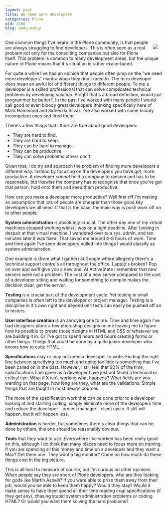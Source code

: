 ```yaml
---
layout: post
title: We need more developers
categories: Plone
old: 2100
blog: andy-mckay
---
```

<img src="http://www.agmweb.ca/files/katuberling.png" style="float:right; padding: 1em" />
<p>One common things I've heard in the Plone community, is that people are always struggling to find developers. This is often seen as a real problem not only for the consulting companies but also for Plone itself. This problem is common to many development areas, but the unique nature of Plone means that it's situation is rather exacerbated.</p>
<p>For quite a while I've had an opinion that people often jump on the "we need more developers" mantra when they don't need to. The term developer does mean an awful lot of different things to different people. To me a developer is a skilled professional that can solve complicated technical problems by developing solution. Alright that's a broad definition, would just programmer be better?. In the past I've worked with many people I would call good or even bloody great developers (thinking specifically here of Mark Hammond and Sidnei da Silva). I've also worked with some bloody incompetent ones and fired them.</p>
<p>There's a few things that I think are true about good developers:</p>
<ul>
<li>They are hard to find.</li>
<li>They are hard to keep.</li>
<li>They can be hard to manage.</li>
<li>They can be productive.</li>
<li>They can solve problems others can't.</li>
</ul>
<p>Given that, I do try and approach the problem of finding more developers a different way. Instead by focusing on the developers you have got, more productive. A developer <i>cannot</i> hold a company to ransom and has to be reasonable, but likewise the company has to recognise that once you've got that person, hold onto them and keep them productive.</p>
<p>How can you make a developer more productive? Well first off I'm making an assumption that lots of people are cheaper than those good key developers we all need. If that is the case, the main way is push work off on to other people.</p>
<p><b>System administration</b> is absolutely crucial. The other day one of my virtual machines stopped working whilst I was on a tight deadline. After looking in despair at that virtual machine, I wandered over to a sys. admin. and ten minutes later it was fixed. That saved me around 4-8 hours of work. Time and time again I've seen developers pulled into things I would classify as system administration.</p>
<p>One example is (from what I gather) at Google where allegedly there's a technical support centre's all throughout the office. Laptop's broken? Pop on over and we'll give you a new one. At ActiveState I remember that new servers were not a problem. The cost of a new server compared to the cost of a developer sitting and waiting for something to compile makes the decision clear, get the server.</p>
<p><b>Testing</b> is a crucial part of the development cycle. Yet testing in small companies is often left to the developer or project manager. Testing is a discipline in it's own right and beyond unit tests can easily be pushed off on to testers.</p>
<p><b>User interface creation</b> is an annoying one to me. Time and time again I've had designers plonk a few photoshop designs on me leaving me to figure how its possible to create those designs in HTML and CSS or whatever we are building it in. Or I've got to spend hours and hours creating forms or other things. Things that could be done by a quite junior developer who knows how to code HTML.</p>
<p><b>Specifications</b> may or may not need a developer to write. Finding the right line between specifying too much and doing too little is something that I've been called on in the past. However, I still feel that 90% of the time, specifications I am given as a developer have just not faced a technical or critical eye. What if X isn't working what happens? What fields are you wanting on that page, how long are they, what are the validations. Simple things that are taught in most design courses.</p>
<p>The more of the specification work that can be done prior to a developer looking at and starting coding, simply eliminate more of the developers time and reduce the developer - project manager - client cycle. It still will happen, but it will happen less.</p>
<p><b>Administration</b> is harder, but sometimes there's clear things that can be done by others, this one should be reasonably obvious.</p>
<p><b>Tools</b> that they want to use. Everywhere I've worked has been really good on this, although I do think that many places need to focus more on training. If you are spending all this money and time on a developer and they want a Mac? Get them one. They want a big monitor? Come on how much do these things cost in the big picture.</p>
<p>This is all hard to measure of course, but I'm curious on other opinions. When people say they are short of Plone developers, who are they looking for gods like Martin Aspelli? If you were able to prise them away from their job, would you be able to keep them happy? Would they stay? Would it make sense to have them spend all their time reading crap specifications (if they get any), chasing stupid system administration problems or coding HTML? Or would you want them solving the hard problems?</p>